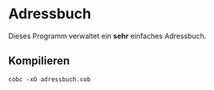# Adressbuch

Dieses Programm verwaltet ein **sehr** einfaches Adressbuch.

## Kompilieren

`cobc -xO adressbuch.cob`

